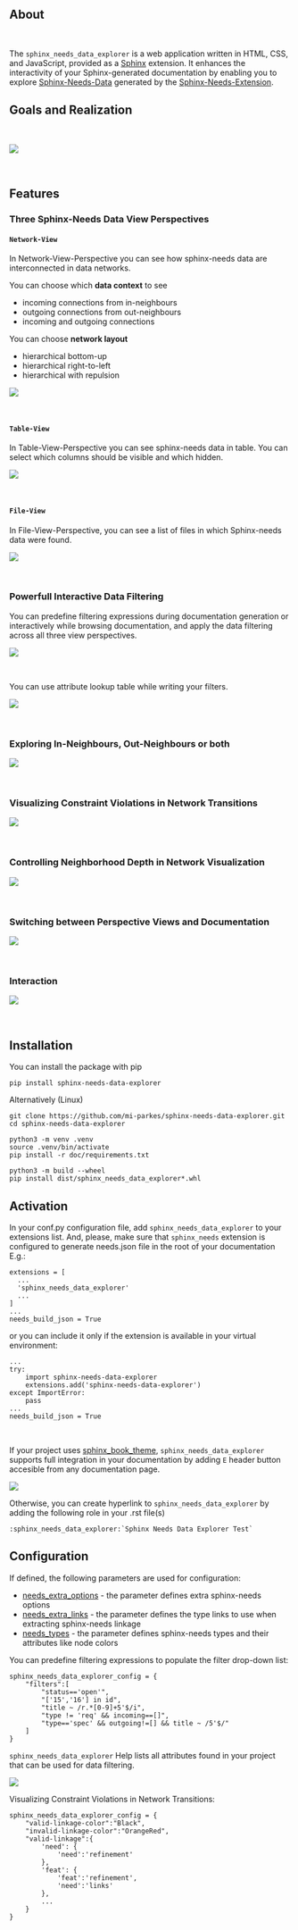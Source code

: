 ## About

<br>

The `sphinx_needs_data_explorer` is a web application written in HTML, CSS, and JavaScript, provided as a [Sphinx](https://www.sphinx-doc.org/en/master/index.html) extension. It enhances the interactivity of your Sphinx-generated documentation by enabling you to explore <a href="https://mi-parkes.github.io/sphinx-needs-data-explorer/needs.json">Sphinx-Needs-Data</a> generated by the [Sphinx-Needs-Extension](https://www.sphinx-needs.com).

## Goals and Realization

<br>

![](https://mi-parkes.github.io/sphinx-needs-data-explorer/_images/sphinx_needs_data_explorer.svg)

<br>

## Features

### Three Sphinx-Needs Data View Perspectives

#### `Network-View`
In Network-View-Perspective you can see how sphinx-needs data are interconnected in data networks.

You can choose which **data context** to see
- incoming connections from in-neighbours
- outgoing connections from out-neighbours
- incoming and outgoing connections

You can choose **network layout**
- hierarchical bottom-up
- hierarchical right-to-left
- hierarchical with repulsion

![](https://mi-parkes.github.io/sphinx-needs-data-explorer/_images/network-perspective.jpg)

<br>

#### `Table-View`
In Table-View-Perspective you can see sphinx-needs data in table. You can select which columns should
be visible and which hidden.

![](https://mi-parkes.github.io/sphinx-needs-data-explorer/_images/table-perspective.jpg)

<br>

#### `File-View`
In File-View-Perspective, you can see a list of files in which Sphinx-needs data were found.

![](https://mi-parkes.github.io/sphinx-needs-data-explorer/_images/file-perspective.jpg)

<br>

### Powerfull Interactive Data Filtering
You can predefine filtering expressions during documentation generation or interactively while browsing documentation, and apply the data filtering across all three view perspectives.

![](https://mi-parkes.github.io/sphinx-needs-data-explorer/_images/data-filtering.jpg)


<br>

You can use attribute lookup table while writing your filters.

![](https://mi-parkes.github.io/sphinx-needs-data-explorer/_images/scr6.jpg)

<br>

### Exploring In-Neighbours, Out-Neighbours or both

![](https://mi-parkes.github.io/sphinx-needs-data-explorer/_images/sh2.jpg)

<br>

### Visualizing Constraint Violations in Network Transitions 

![](https://mi-parkes.github.io/sphinx-needs-data-explorer/_images/scr7.jpg)

<br>

### Controlling Neighborhood Depth in Network Visualization

![](https://mi-parkes.github.io/sphinx-needs-data-explorer/_images/depthview.gif)

<br>

### Switching between Perspective Views and Documentation

![](https://mi-parkes.github.io/sphinx-needs-data-explorer/_images/sh3.jpg)

<br>

### Interaction

![](https://mi-parkes.github.io/sphinx-needs-data-explorer/_images/sphinx-needs-data-explorer.gif)

<br>

## Installation

You can install the package with pip

    pip install sphinx-needs-data-explorer

Alternatively (Linux)

    git clone https://github.com/mi-parkes/sphinx-needs-data-explorer.git
    cd sphinx-needs-data-explorer
    
    python3 -m venv .venv
    source .venv/bin/activate
    pip install -r doc/requirements.txt
    
    python3 -m build --wheel
    pip install dist/sphinx_needs_data_explorer*.whl

## Activation

In your conf.py configuration file, add `sphinx_needs_data_explorer` to your extensions list. And, please, make sure that `sphinx_needs` extension is configured to generate needs.json file in the root of your documentation E.g.:

    extensions = [
      ...
      'sphinx_needs_data_explorer'
      ...
    ]
    ...
    needs_build_json = True

or you can include it only if the extension is available in your virtual environment:

    ...
    try:
        import sphinx-needs-data-explorer
        extensions.add('sphinx-needs-data-explorer')
    except ImportError:
        pass
    ...
    needs_build_json = True

<br>

If your project uses [sphinx_book_theme](https://github.com/executablebooks/sphinx-book-theme),
`sphinx_needs_data_explorer` supports full integration in your documentation by adding `E` header button accesible from any documentation page.

![](https://mi-parkes.github.io/sphinx-needs-data-explorer/_images/E-header-button-doc.jpg)

Otherwise, you can create hyperlink to `sphinx_needs_data_explorer` by adding the following role in your .rst file(s)

    :sphinx_needs_data_explorer:`Sphinx Needs Data Explorer Test`

## Configuration

If defined, the following parameters are used for configuration:

* [needs_extra_options](https://sphinx-needs.readthedocs.io/en/latest/configuration.html#needs-extra-options) - the parameter defines extra sphinx-needs options
* [needs_extra_links](https://sphinx-needs.readthedocs.io/en/latest/configuration.html#needs-extra-links) - the parameter defines the type links to use when extracting sphinx-needs linkage
* [needs_types](https://sphinx-needs.readthedocs.io/en/latest/configuration.html#needs-types) - the parameter defines sphinx-needs types and their attributes like node colors

You can predefine filtering expressions to populate the filter drop-down list:

    sphinx_needs_data_explorer_config = {
        "filters":[
            "status=='open'",
            "['15','16'] in id",
            "title ~ /r.*[0-9]+5'$/i",
            "type != 'req' && incoming==[]",
            "type=='spec' && outgoing!=[] && title ~ /5'$/"
        ]
    }

`sphinx_needs_data_explorer` Help lists all attributes found in your project that can be used for data filtering.

![](https://mi-parkes.github.io/sphinx-needs-data-explorer/_images/help1.jpg)

Visualizing Constraint Violations in Network Transitions:

    sphinx_needs_data_explorer_config = {
        "valid-linkage-color":"Black",
        "invalid-linkage-color":"OrangeRed",
        "valid-linkage":{
            'need': {
                'need':'refinement'
            },
            'feat': {
                'feat':'refinement',
                'need':'links'
            },
            ...
        }
    }

